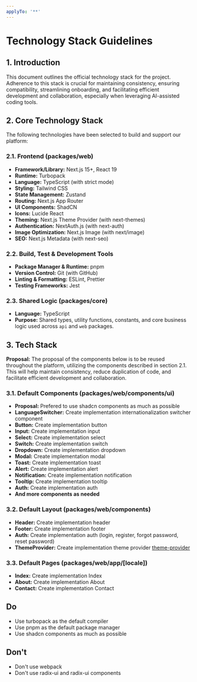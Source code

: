 ```yaml
---
applyTo: '**'
---
```

# Technology Stack Guidelines

## 1. Introduction

This document outlines the official technology stack for the project. Adherence to this stack is crucial for maintaining consistency, ensuring compatibility, streamlining onboarding, and facilitating efficient development and collaboration, especially when leveraging AI-assisted coding tools.

## 2. Core Technology Stack

The following technologies have been selected to build and support our platform:

### 2.1. Frontend (packages/web)

* **Framework/Library:** Next.js 15+, React 19
* **Runtime:** Turbopack
* **Language:** TypeScript (with strict mode)
* **Styling:** Tailwind CSS
* **State Management:** Zustand
* **Routing:** Next.js App Router
* **UI Components:** ShadCN
* **Icons:** Lucide React
* **Theming:** Next.js Theme Provider (with next-themes)
* **Authentication:** NextAuth.js (with next-auth)
* **Image Optimization:** Next.js Image (with next/image)
* **SEO:** Next.js Metadata (with next-seo)

### 2.2. Build, Test & Development Tools

* **Package Manager & Runtime:** pnpm
* **Version Control:** Git (with GitHub)
* **Linting & Formatting:** ESLint, Prettier
* **Testing Frameworks:** Jest

### 2.3. Shared Logic (packages/core)

* **Language:** TypeScript
* **Purpose:** Shared types, utility functions, constants, and core business logic used across `api` and `web` packages.

## 3. Tech Stack

  **Proposal:** The proposal of the components below is to be reused throughout the platform, utilizing the components described in section 2.1. This will help maintain consistency, reduce duplication of code, and facilitate efficient development and collaboration.

### 3.1. Default Components (packages/web/components/ui)

* **Proposal:** Prefered to use shadcn components as much as possible
* **LanguageSwitcher:** Create implementation internationalization switcher component
* **Button:** Create implementation button
* **Input:** Create implementation input
* **Select:** Create implementation select
* **Switch:** Create implementation switch
* **Dropdown:** Create implementation dropdown
* **Modal:** Create implementation modal
* **Toast:** Create implementation toast
* **Alert:** Create implementation alert
* **Notification:** Create implementation notification
* **Tooltip:** Create implementation tooltip
* **Auth:** Create implementation auth
* **And more components as needed**

### 3.2. Default Layout (packages/web/components)

* **Header:** Create implementation header
* **Footer:** Create implementation footer
* **Auth:** Create implementation auth (login, register, forgot password, reset password)
* **ThemeProvider:** Create implementation theme provider [theme-provider](./theme-provider.md)

### 3.3. Default Pages (packages/web/app/[locale])

* **Index:** Create implementation Index
* **About:** Create implementation About
* **Contact:** Create implementation Contact
  
## Do

* Use turbopack as the default compiler
* Use pnpm as the default package manager
* Use shadcn components as much as possible

## Don't

* Don't use webpack
* Don't use radix-ui and radix-ui components
